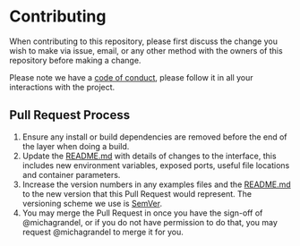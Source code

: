 # Contributing

When contributing to this repository, please first discuss the change you wish to make via issue,
email, or any other method with the owners of this repository before making a change. 

Please note we have a [code of conduct](CODE_OF_CONDUCT.md), please follow it in all your interactions with the project.

## Pull Request Process

1. Ensure any install or build dependencies are removed before the end of the layer when doing a 
   build.
2. Update the [README.md](README.md) with details of changes to the interface, this includes new environment 
   variables, exposed ports, useful file locations and container parameters.
3. Increase the version numbers in any examples files and the [README.md](README.md) to the new version that this
   Pull Request would represent. The versioning scheme we use is [SemVer](http://semver.org/).
4. You may merge the Pull Request in once you have the sign-off of @michagrandel, or if you 
   do not have permission to do that, you may request @michagrandel to merge it for you.
